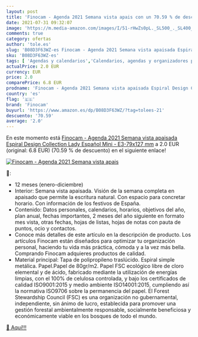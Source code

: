 ```yaml
---
layout: post
title: 'Finocam - Agenda 2021 Semana vista apais con un 70.59 % de descuento'
date: 2021-07-31 09:32:07
image: 'https://m.media-amazon.com/images/I/51-rHwZs0pL._SL500_._SL400_.jpg'
comments: true
category: ofertas
author: 'tole.es'
slug: 'B08D3F63WZ-es Finocam - Agenda 2021 Semana vista apaisada Espiral Design...'
sku: 'B08D3F63WZ-es'
tags: [ 'Agendas y calendarios','Calendarios, agendas y organizadores personales','Oficina y papelería','finocam', ]
actualPrice: 2.0 EUR
currency: EUR
price: 2.0
comparePrice: 6.8 EUR
prodname: 'Finocam - Agenda 2021 Semana vista apaisada Espiral Design Collection Lady Español  Mini - E3-79x127 mm'
country: 'es'
flag: '🇪🇸'
brand: 'Finocam'
buyurl: 'https://www.amazon.es/dp/B08D3F63WZ/?tag=tolees-21'
descuento: '70.59'
average: '2.0'
---
```


En este momento está [Finocam - Agenda 2021 Semana vista apaisada Espiral Design Collection Lady Español  Mini - E3-79x127 mm](https://www.amazon.es/dp/B08D3F63WZ/?tag=tolees-21) a 2.0 EUR (original: 6.8 EUR) (70.59 %  de descuento) en el siguiente enlace!

[![Finocam - Agenda 2021 Semana vista apais](https://m.media-amazon.com/images/I/51-rHwZs0pL._SL500_._SL400_.jpg)](https://www.amazon.es/dp/B08D3F63WZ/?tag=tolees-21)

🔎:

- 12 meses (enero-diciembre)
- Interior: Semana vista apaisada. Visión de la semana completa en apaisado que permite la escritura natural. Con espacio para concretar horario. Con información de los festivos de España.
- Contenido: Datos personales, calendarios, horarios, objetivos del año, plan anual, fechas importantes, 2 meses del año siguiente en formato mes vista, otras fechas, hojas de listas, hojas de notas con pauta de puntos, ocio y contactos.
- Conoce más detalles de este artículo en la descripción de producto. Los artículos Finocam están diseñados para optimizar tu organización personal, haciendo tu vida más práctica, cómoda y a la vez más bella. Comprando Finocam adquieres productos de calidad.
- Material principal: Tapa de polipropileno traslúcido. Espiral simple metálica. Papel.Papel de 80gr/m2. Papel FSC ecológico libre de cloro elemental y de ácido, fabricado mediante la utilización de energías limpias, con el 100% de celulosa controlada, y bajo los certificados de calidad ISO9001:2015 y medio ambiente ISO14001:2015, cumpliendo así la normativa ISO9706 sobre la permanencia del papel. El Forest Stewardship Council (FSC) es una organización no gubernamental, independiente, sin ánimo de lucro, establecida para promover una gestión forestal ambientalmente responsable, socialmente beneficiosa y económicamente viable en los bosques de todo el mundo.

[🛒 Aquí!!!](https://www.amazon.es/dp/B08D3F63WZ/?tag=tolees-21)
